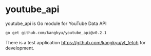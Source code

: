 # youtube_api

youtube_api is Go module for YouTube Data API

```sh
go get github.com/kangkyu/youtube_api@v0.2.1
```

There is a test application https://github.com/kangkyu/yt_fetch for development.
